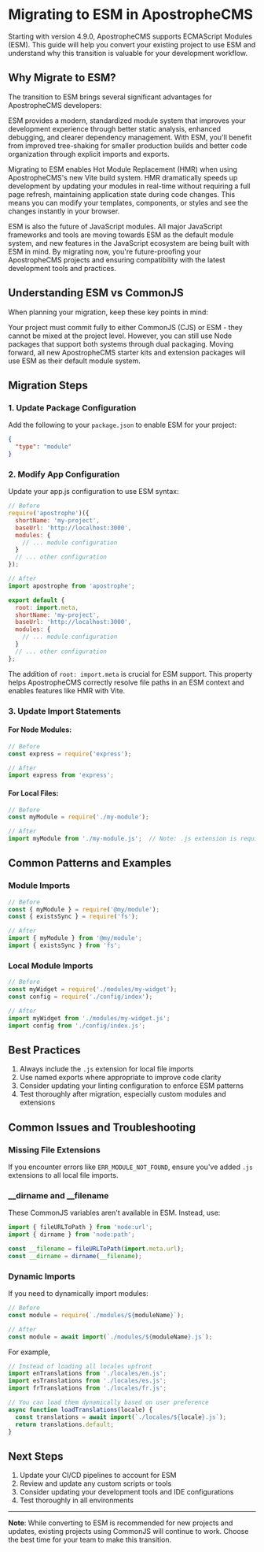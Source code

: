 # Migrating to ESM in ApostropheCMS

Starting with version 4.9.0, ApostropheCMS supports ECMAScript Modules (ESM). This guide will help you convert your existing project to use ESM and understand why this transition is valuable for your development workflow.

## Why Migrate to ESM?

The transition to ESM brings several significant advantages for ApostropheCMS developers:

ESM provides a modern, standardized module system that improves your development experience through better static analysis, enhanced debugging, and clearer dependency management. With ESM, you'll benefit from improved tree-shaking for smaller production builds and better code organization through explicit imports and exports.

Migrating to ESM enables Hot Module Replacement (HMR) when using ApostropheCMS's new Vite build system. HMR dramatically speeds up development by updating your modules in real-time without requiring a full page refresh, maintaining application state during code changes. This means you can modify your templates, components, or styles and see the changes instantly in your browser.

ESM is also the future of JavaScript modules. All major JavaScript frameworks and tools are moving towards ESM as the default module system, and new features in the JavaScript ecosystem are being built with ESM in mind. By migrating now, you're future-proofing your ApostropheCMS projects and ensuring compatibility with the latest development tools and practices.

## Understanding ESM vs CommonJS

When planning your migration, keep these key points in mind:

Your project must commit fully to either CommonJS (CJS) or ESM - they cannot be mixed at the project level. However, you can still use Node packages that support both systems through dual packaging. Moving forward, all new ApostropheCMS starter kits and extension packages will use ESM as their default module system.

## Migration Steps

### 1. Update Package Configuration

Add the following to your `package.json` to enable ESM for your project:

```json
{
  "type": "module"
}
```

### 2. Modify App Configuration

Update your app.js configuration to use ESM syntax:

```javascript
// Before
require('apostrophe')({
  shortName: 'my-project',
  baseUrl: 'http://localhost:3000',
  modules: {
    // ... module configuration
  }
  // ... other configuration
});

// After
import apostrophe from 'apostrophe';

export default {
  root: import.meta,
  shortName: 'my-project',
  baseUrl: 'http://localhost:3000',
  modules: {
    // ... module configuration
  }
  // ... other configuration
};
```

The addition of `root: import.meta` is crucial for ESM support. This property helps ApostropheCMS correctly resolve file paths in an ESM context and enables features like HMR with Vite.

### 3. Update Import Statements

#### For Node Modules:
```javascript
// Before
const express = require('express');

// After
import express from 'express';
```

#### For Local Files:
```javascript
// Before
const myModule = require('./my-module');

// After
import myModule from './my-module.js';  // Note: .js extension is required
```

## Common Patterns and Examples

### Module Imports

```javascript
// Before
const { myModule } = require('@my/module');
const { existsSync } = require('fs');

// After
import { myModule } from '@my/module';
import { existsSync } from 'fs';
```

### Local Module Imports

```javascript
// Before
const myWidget = require('./modules/my-widget');
const config = require('./config/index');

// After
import myWidget from './modules/my-widget.js';
import config from './config/index.js';
```

## Best Practices

1. Always include the `.js` extension for local file imports
2. Use named exports where appropriate to improve code clarity
3. Consider updating your linting configuration to enforce ESM patterns
4. Test thoroughly after migration, especially custom modules and extensions

## Common Issues and Troubleshooting

### Missing File Extensions
If you encounter errors like `ERR_MODULE_NOT_FOUND`, ensure you've added `.js` extensions to all local file imports.

### __dirname and __filename
These CommonJS variables aren't available in ESM. Instead, use:

```javascript
import { fileURLToPath } from 'node:url';
import { dirname } from 'node:path';

const __filename = fileURLToPath(import.meta.url);
const __dirname = dirname(__filename);
```

### Dynamic Imports
If you need to dynamically import modules:

```javascript
// Before
const module = require(`./modules/${moduleName}`);

// After
const module = await import(`./modules/${moduleName}.js`);
```

For example,
```javascript
// Instead of loading all locales upfront
import enTranslations from './locales/en.js';
import esTranslations from './locales/es.js';
import frTranslations from './locales/fr.js';

// You can load them dynamically based on user preference
async function loadTranslations(locale) {
  const translations = await import(`./locales/${locale}.js`);
  return translations.default;
}
```

## Next Steps

1. Update your CI/CD pipelines to account for ESM
2. Review and update any custom scripts or tools
3. Consider updating your development tools and IDE configurations
4. Test thoroughly in all environments

---

**Note**: While converting to ESM is recommended for new projects and updates, existing projects using CommonJS will continue to work. Choose the best time for your team to make this transition.